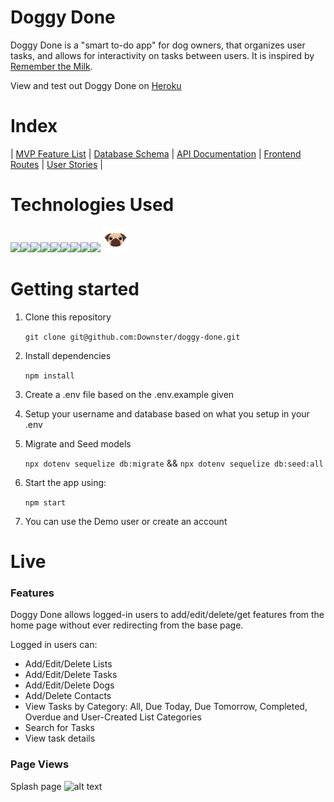 # Doggy Done

Doggy Done is a "smart to-do app" for dog owners, that organizes user tasks, and allows for interactivity on tasks between users. It is inspired by [Remember the Milk](https://www.rememberthemilk.com/).

View and test out Doggy Done on [Heroku](https://doggy-done.herokuapp.com/app)

# Index

|
[MVP Feature List](##linkshere) |
[Database Schema](##linkshere) |
[API Documentation](##linkshere) |
[Frontend Routes](##linkshere) |
[User Stories](##linkshere) |

# Technologies Used

<img  src="https://cdn.jsdelivr.net/gh/devicons/devicon/icons/javascript/javascript-original.svg"  height=40/><img src="https://cdn.jsdelivr.net/gh/devicons/devicon/icons/nodejs/nodejs-plain-wordmark.svg" height=40/><img src="https://cdn.jsdelivr.net/gh/devicons/devicon/icons/express/express-original-wordmark.svg" height=50/><img  src="https://cdn.jsdelivr.net/gh/devicons/devicon/icons/postgresql/postgresql-original.svg"  height=40/><img  src="https://cdn.jsdelivr.net/gh/devicons/devicon/icons/sequelize/sequelize-original.svg"  height=40/><img  src="https://cdn.jsdelivr.net/gh/devicons/devicon/icons/css3/css3-original.svg"  height=40/><img  src="https://cdn.jsdelivr.net/gh/devicons/devicon/icons/html5/html5-original.svg"  height=40/><img  src="https://cdn.jsdelivr.net/gh/devicons/devicon/icons/git/git-original.svg"  height=40/><img  src="https://cdn.jsdelivr.net/gh/devicons/devicon/icons/vscode/vscode-original.svg"  height=40/>
<img  src="https://github.com/choi-jihoon/Gotta-Latte-Do/raw/main/images/readme/pug-icon.png" height=40/>

# Getting started

1. Clone this repository

   `git clone git@github.com:Downster/doggy-done.git`

2. Install dependencies

   `npm install`

3. Create a .env file based on the .env.example given

4. Setup your username and database based on what you setup in your .env

5. Migrate and Seed models

   `npx dotenv sequelize db:migrate` &&
   `npx dotenv sequelize db:seed:all`

6. Start the app using:

   `npm start`

7. You can use the Demo user or create an account

# Live

### Features

Doggy Done allows logged-in users to add/edit/delete/get features from the home page without ever redirecting from the base page.

Logged in users can:

- Add/Edit/Delete Lists
- Add/Edit/Delete Tasks
- Add/Edit/Delete Dogs
- Add/Delete Contacts
- View Tasks by Category: All, Due Today, Due Tomorrow, Completed, Overdue and User-Created List Categories
- Search for Tasks
- View task details

### Page Views

Splash page
![alt text](https://imgur.com/j9XZqVy)



